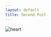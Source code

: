 ```yaml
---
layout: default
title: Second Post
---
```

<p>
<img src="http://4.bp.blogspot.com/_cx31LcQUgxU/TO1V-UDHojI/AAAAAAAABcY/gAeFH9x2uHQ/s1600/tumblr_l101ltbgE81qa6en3o1_400_large.jpg" alt="heart" />
</p>

